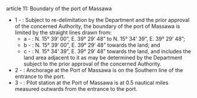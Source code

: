 article 11: Boundary of the port of Massawa

<ul>
			<li>1 - : Subject to re-delimitation by the Department and the prior approval of the concerned Authority, the boundary of the port of Massawa is limited by the straight lines drawn from:<ul>
						<li>a - : N. 15° 39’ 00”, E. 39° 29’ 48” to N. 15° 34’ 39”, E. 39° 29’ 48”;<ul>
						</ul></li>						<li>b - : N. 15° 39’ 00”, E. 39° 29’ 48” towards the land; and<ul>
						</ul></li>						<li>c - : N. 15° 34’ 39”, E. 39° 29’ 48” towards the land, and includes the land area adjacent to it as may be determined by the Department subject to the prior approval of the concerned Authority.<ul>
						</ul></li>			</ul></li>			<li>2 - : Anchorage at the Port of Massawa is on the Southern line of the entrance to the port.<ul>
			</ul></li>			<li>3 - : Pilot station at the Port of Massawa is at 0.5 nautical miles measured outwards from the entrance to the port. <ul>
			</ul></li></ul>